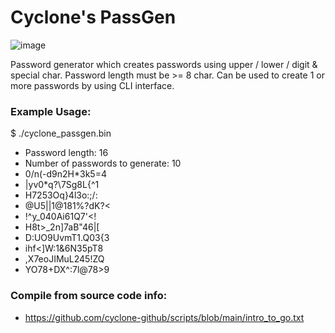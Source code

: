 # Cyclone's PassGen
![image](https://i.imgur.com/9XzZVIm.png)

Password generator which creates passwords using upper / lower / digit & special char. Password length must be >= 8 char. Can be used to create 1 or more passwords by using CLI interface.

### Example Usage:
$ ./cyclone_passgen.bin
- Password length: 16
- Number of passwords to generate: 10
- 0/n(-d9n2H*3k5=4
- |yv0*q?\7Sg8L{^1
- H7253Oq}4l3o:;/:
- @U5||1@181%?dK?<
- !^y_040Ai61Q7'<!
- H8t>_2n]7aB"46|[
- D:UO9UvmT1.Q03{3
- ihf<]W:1&6N35pT8
- ,X7eoJIMuL245!ZQ
- YO78+DX^:7l@78>9

### Compile from source code info:
- https://github.com/cyclone-github/scripts/blob/main/intro_to_go.txt

